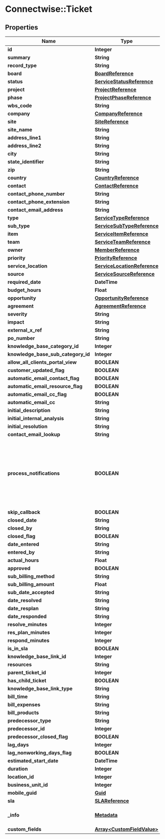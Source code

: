# Connectwise::Ticket

## Properties
Name | Type | Description | Notes
------------ | ------------- | ------------- | -------------
**id** | **Integer** |  | [optional] 
**summary** | **String** |  | 
**record_type** | **String** |  | [optional] 
**board** | [**BoardReference**](BoardReference.md) |  | [optional] 
**status** | [**ServiceStatusReference**](ServiceStatusReference.md) |  | [optional] 
**project** | [**ProjectReference**](ProjectReference.md) |  | [optional] 
**phase** | [**ProjectPhaseReference**](ProjectPhaseReference.md) |  | [optional] 
**wbs_code** | **String** |  | [optional] 
**company** | [**CompanyReference**](CompanyReference.md) |  | 
**site** | [**SiteReference**](SiteReference.md) |  | [optional] 
**site_name** | **String** |  | [optional] 
**address_line1** | **String** |  | [optional] 
**address_line2** | **String** |  | [optional] 
**city** | **String** |  | [optional] 
**state_identifier** | **String** |  | [optional] 
**zip** | **String** |  | [optional] 
**country** | [**CountryReference**](CountryReference.md) |  | [optional] 
**contact** | [**ContactReference**](ContactReference.md) |  | [optional] 
**contact_phone_number** | **String** |  | [optional] 
**contact_phone_extension** | **String** |  | [optional] 
**contact_email_address** | **String** |  | [optional] 
**type** | [**ServiceTypeReference**](ServiceTypeReference.md) |  | [optional] 
**sub_type** | [**ServiceSubTypeReference**](ServiceSubTypeReference.md) |  | [optional] 
**item** | [**ServiceItemReference**](ServiceItemReference.md) |  | [optional] 
**team** | [**ServiceTeamReference**](ServiceTeamReference.md) |  | [optional] 
**owner** | [**MemberReference**](MemberReference.md) |  | [optional] 
**priority** | [**PriorityReference**](PriorityReference.md) |  | [optional] 
**service_location** | [**ServiceLocationReference**](ServiceLocationReference.md) |  | [optional] 
**source** | [**ServiceSourceReference**](ServiceSourceReference.md) |  | [optional] 
**required_date** | **DateTime** |  | [optional] 
**budget_hours** | **Float** |  | [optional] 
**opportunity** | [**OpportunityReference**](OpportunityReference.md) |  | [optional] 
**agreement** | [**AgreementReference**](AgreementReference.md) |  | [optional] 
**severity** | **String** |  | [optional] 
**impact** | **String** |  | [optional] 
**external_x_ref** | **String** |  | [optional] 
**po_number** | **String** |  | [optional] 
**knowledge_base_category_id** | **Integer** |  | [optional] 
**knowledge_base_sub_category_id** | **Integer** |  | [optional] 
**allow_all_clients_portal_view** | **BOOLEAN** |  | [optional] 
**customer_updated_flag** | **BOOLEAN** |  | [optional] 
**automatic_email_contact_flag** | **BOOLEAN** |  | [optional] 
**automatic_email_resource_flag** | **BOOLEAN** |  | [optional] 
**automatic_email_cc_flag** | **BOOLEAN** |  | [optional] 
**automatic_email_cc** | **String** |  | [optional] 
**initial_description** | **String** |  | [optional] 
**initial_internal_analysis** | **String** |  | [optional] 
**initial_resolution** | **String** |  | [optional] 
**contact_email_lookup** | **String** |  | [optional] 
**process_notifications** | **BOOLEAN** | Can be set to false to skip notification processing when adding or updating a ticket (Defaults to True) | [optional] 
**skip_callback** | **BOOLEAN** |  | [optional] 
**closed_date** | **String** |  | [optional] 
**closed_by** | **String** |  | [optional] 
**closed_flag** | **BOOLEAN** |  | [optional] 
**date_entered** | **String** |  | [optional] 
**entered_by** | **String** |  | [optional] 
**actual_hours** | **Float** |  | [optional] 
**approved** | **BOOLEAN** |  | [optional] 
**sub_billing_method** | **String** |  | [optional] 
**sub_billing_amount** | **Float** |  | [optional] 
**sub_date_accepted** | **String** |  | [optional] 
**date_resolved** | **String** |  | [optional] 
**date_resplan** | **String** |  | [optional] 
**date_responded** | **String** |  | [optional] 
**resolve_minutes** | **Integer** |  | [optional] 
**res_plan_minutes** | **Integer** |  | [optional] 
**respond_minutes** | **Integer** |  | [optional] 
**is_in_sla** | **BOOLEAN** |  | [optional] 
**knowledge_base_link_id** | **Integer** |  | [optional] 
**resources** | **String** |  | [optional] 
**parent_ticket_id** | **Integer** |  | [optional] 
**has_child_ticket** | **BOOLEAN** |  | [optional] 
**knowledge_base_link_type** | **String** |  | [optional] 
**bill_time** | **String** |  | [optional] 
**bill_expenses** | **String** |  | [optional] 
**bill_products** | **String** |  | [optional] 
**predecessor_type** | **String** |  | [optional] 
**predecessor_id** | **Integer** |  | [optional] 
**predecessor_closed_flag** | **BOOLEAN** |  | [optional] 
**lag_days** | **Integer** |  | [optional] 
**lag_nonworking_days_flag** | **BOOLEAN** |  | [optional] 
**estimated_start_date** | **DateTime** |  | [optional] 
**duration** | **Integer** |  | [optional] 
**location_id** | **Integer** |  | [optional] 
**business_unit_id** | **Integer** |  | [optional] 
**mobile_guid** | [**Guid**](Guid.md) |  | [optional] 
**sla** | [**SLAReference**](SLAReference.md) |  | [optional] 
**_info** | [**Metadata**](Metadata.md) | Metadata of the entity | [optional] 
**custom_fields** | [**Array&lt;CustomFieldValue&gt;**](CustomFieldValue.md) |  | [optional] 


